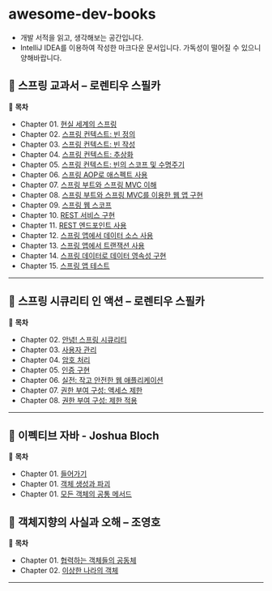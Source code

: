 # awesome-dev-books
- 개발 서적을 읽고, 생각해보는 공간입니다.
- IntelliJ IDEA를 이용하여 작성한 마크다운 문서입니다. 가독성이 떨어질 수 있으니 양해바랍니다.

## 📖 스프링 교과서 – 로렌티우 스필카

📌 **목차**  
- Chapter 01. [현실 세계의 스프링](https://github.com/chltjsdl0119/awesome-dev-books/blob/main/스프링%20교과서/현실%20세계의%20스프링.md)
- Chapter 02. [스프링 컨텍스트: 빈 정의](https://github.com/chltjsdl0119/awesome-dev-books/blob/main/스프링%20교과서/Chapter%2002.%20스프링%20컨텍스트%3A%20빈%20정의.md)
- Chapter 03. [스프링 컨텍스트: 빈 작성](https://github.com/chltjsdl0119/awesome-dev-books/blob/main/스프링%20교과서/Chapter%2003.%20스프링%20컨텍스트%3A%20빈%20작성.md)
- Chapter 04. [스프링 컨텍스트: 추상화](https://github.com/chltjsdl0119/awesome-dev-books/blob/main/스프링%20교과서/Chapter%2004.%20스프링%20컨텍스트%3A%20추상화.md)
- Chapter 05. [스프링 컨텍스트: 빈의 스코프 및 수명주기](https://github.com/chltjsdl0119/awesome-dev-books/blob/main/스프링%20교과서/Chapter%2005.%20스프링%20컨텍스트%3A%20빈의%20스코프%20및%20수명%20주기.md)
- Chapter 06. [스프링 AOP로 애스펙트 사용](https://github.com/chltjsdl0119/awesome-dev-books/blob/main/스프링%20교과서/Chapter%2006.%20스프링%20AOP로%20애스펙트%20사용.md)
- Chapter 07. [스프링 부트와 스프링 MVC 이해](https://github.com/chltjsdl0119/awesome-dev-books/blob/main/스프링%20교과서/Chapter%2007.%20스프링%20부트와%20스프링%20MVC%20이해.md)
- Chapter 08. [스프링 부트와 스프링 MVC를 이용한 웹 앱 구현](https://github.com/chltjsdl0119/awesome-dev-books/blob/main/스프링%20교과서/Chapter%2008.%20스프링%20부트와%20스프링%20MVC를%20이용한%20웹%20앱%20구현.md)
- Chapter 09. [스프링 웹 스코프](https://github.com/chltjsdl0119/awesome-dev-books/blob/main/스프링%20교과서/Chapter%2009.%20스프링%20웹%20스코프.md)
- Chapter 10. [REST 서비스 구현](https://github.com/chltjsdl0119/awesome-dev-books/blob/main/스프링%20교과서/Chapter%2010.%20REST%20서비스%20구현.md)
- Chapter 11. [REST 엔드포인트 사용](https://github.com/chltjsdl0119/awesome-dev-books/blob/main/스프링%20교과서/Chapter%2011.%20REST%20엔드포인트%20사용.md)
- Chapter 12. [스프링 앱에서 데이터 소스 사용](https://github.com/chltjsdl0119/awesome-dev-books/blob/main/스프링%20교과서/Chapter%2012.%20스프링%20앱에서%20데이터%20소스%20사용.md)
- Chapter 13. [스프링 앱에서 트랜잭션 사용](https://github.com/chltjsdl0119/awesome-dev-books/blob/main/스프링%20교과서/Chapter%2013.%20스프링%20앱에서%20트랜잭션%20사용.md)
- Chapter 14. [스프링 데이터로 데이터 영속성 구현](https://github.com/chltjsdl0119/awesome-dev-books/blob/main/스프링%20교과서/Chapter%2014.%20스프링%20데이터로%20데이터%20영속성%20구현.md)
- Chapter 15. [스프링 앱 테스트](https://github.com/chltjsdl0119/awesome-dev-books/blob/main/스프링%20교과서/Chapter%2015.%20스프링%20앱%20테스트.md)

---

## 📖 스프링 시큐리티 인 액션 – 로렌티우 스필카

📌 **목차**  
- Chapter 02. [안녕! 스프링 시큐리티](https://github.com/chltjsdl0119/awesome-dev-books/blob/main/스프링%20시큐리티%20인%20액션/Chapter%2002.%20안녕!%20스프링%20시큐리티.md)
- Chapter 03. [사용자 관리](https://github.com/chltjsdl0119/awesome-dev-books/blob/main/스프링%20시큐리티%20인%20액션/Chapter%2003.%20사용자%20관리.md)
- Chapter 04. [암호 처리](https://github.com/chltjsdl0119/awesome-dev-books/blob/main/스프링%20시큐리티%20인%20액션/Chapter%2004.%20암호%20처리.md)
- Chapter 05. [인증 구현](https://github.com/chltjsdl0119/awesome-dev-books/blob/main/스프링%20시큐리티%20인%20액션/Chapter%2005.%20인증%20구현.md)
- Chapter 06. [실전: 작고 안전한 웹 애플리케이션](https://github.com/chltjsdl0119/awesome-dev-books/blob/main/스프링%20시큐리티%20인%20액션/Chapter%2006.%20실전%3A%20작고%20안전한%20웹%20애플리케이션.md)
- Chapter 07. [권한 부여 구성: 액세스 제한](https://github.com/chltjsdl0119/awesome-dev-books/blob/main/스프링%20시큐리티%20인%20액션/Chapter%2007.%20권한%20부여%20구성%3A%20액세스%20제한.md)
- Chapter 08. [권한 부여 구성: 제한 적용](https://github.com/chltjsdl0119/awesome-dev-books/blob/main/스프링%20시큐리티%20인%20액션/Chapter%2008.%20권한%20부여%20구성%3A%20제한%20적용.md)

---

## 📖 이펙티브 자바 - Joshua Bloch

📌 **목차**  
- Chapter 01. [들어가기](https://github.com/chltjsdl0119/awesome-dev-books/blob/main/이펙티브%20자바/Chapter%2001.%20들어가기.md)
- Chapter 01. [객체 생성과 파괴](https://github.com/chltjsdl0119/awesome-dev-books/blob/main/이펙티브%20자바/Chapter%2002.%20객체%20생성과%20파괴.md)
- Chapter 01. [모든 객체의 공통 메서드](https://github.com/chltjsdl0119/awesome-dev-books/blob/main/이펙티브%20자바/Chapter%2003.%20모든%20객체의%20공통%20메서드.md)

## 📖 객체지향의 사실과 오해 – 조영호

📌 **목차**  
- Chapter 01. [협력하는 객체들의 공동체](https://github.com/chltjsdl0119/awesome-dev-books/blob/main/객체지향의%20사실과%20오해/협력하는%20객체들의%20공동체.md)
- Chapter 02. [이상한 나라의 객체](https://github.com/chltjsdl0119/awesome-dev-books/blob/main/객체지향의%20사실과%20오해/이상한%20나라의%20객체.md)

---

